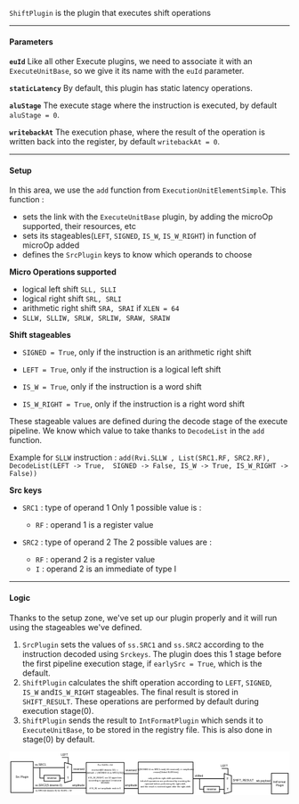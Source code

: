 `ShiftPlugin` is the plugin that executes shift operations
___

#### Parameters

**`euId`**
Like all other Execute plugins, we need to associate it with an `ExecuteUnitBase`, so we give it its name with the `euId` parameter.

**`staticLatency`**
By default, this plugin has static latency operations.

**`aluStage`**
The execute stage where the instruction is executed, by default `aluStage = 0`.

**`writebackAt`**
The execution phase, where the result of the operation is written back into the register, by default `writebackAt = 0`.

___

#### Setup

In this area, we use the `add` function from `ExecutionUnitElementSimple`.
This function : 
- sets the link with the `ExecuteUnitBase` plugin, by adding the microOp supported, their resources, etc
- sets its stageables(`LEFT`, `SIGNED`, `IS_W`, `IS_W_RIGHT`) in function of microOp added
- defines the `SrcPlugin` keys to know which operands to choose

**Micro Operations supported**
- logical left shift `SLL, SLLI`
- logical right shift `SRL, SRLI`
- arithmetic right shift `SRA, SRAI`
if `XLEN = 64`
- `SLLW, SLLIW, SRLW, SRLIW, SRAW, SRAIW`

**Shift stageables**

- `SIGNED = True`, only if the instruction is an arithmetic right shift

- `LEFT = True`, only if the instruction is a logical left shift

- `IS_W = True`, only if the instruction is a word shift

- `IS_W_RIGHT = True`, only if the instruction is a right word shift

These stageable values are defined during the decode stage of the execute pipeline. We know which value to take thanks to `DecodeList` in the `add` function.

Example for `SLLW` instruction :
`add(Rvi.SLLW , List(SRC1.RF, SRC2.RF), DecodeList(LEFT -> True,  SIGNED -> False, IS_W -> True, IS_W_RIGHT -> False))`

**Src keys**

- `SRC1` : type of operand 1
	Only 1 possible value is :
	- `RF` : operand 1 is a register value

- `SRC2` : type of operand 2
	The 2 possible values are :
	- `RF` : operand 2 is a register value
	- `I` : operand 2 is an immediate of type I

___

#### Logic

Thanks to the setup zone, we've set up our plugin properly and it will run using the stageables we've defined.

1. `SrcPlugin` sets the values of `ss.SRC1` and `ss.SRC2` according to the instruction decoded using `Srckeys`. The plugin does this 1 stage before the first pipeline execution stage, if `earlySrc = True`, which is the default.
2. `ShiftPlugin` calculates the shift operation according to `LEFT`, `SIGNED`, `IS_W` and`IS_W_RIGHT` stageables. The final result is stored in `SHIFT_RESULT`. These operations are performed by default during execution stage(0).
3. `ShiftPlugin` sends the result to `IntFormatPlugin` which sends it to `ExecuteUnitBase`, to be stored in the registry file. This is also done in stage(0) by default.

<svg version="1.1" xmlns="http://www.w3.org/2000/svg" viewBox="0 0 1969.9306597614814 305.9336148930779" width="1969.9306597614814" height="305.9336148930779">
  <!-- svg-source:excalidraw -->
  
  <defs>
    <style class="style-fonts">
      @font-face {
        font-family: "Virgil";
        src: url("https://excalidraw.com/Virgil.woff2");
      }
      @font-face {
        font-family: "Cascadia";
        src: url("https://excalidraw.com/Cascadia.woff2");
      }
    </style>
  </defs>
  <rect x="0" y="0" width="1969.9306597614814" height="305.9336148930779" fill="#ffffff"></rect><g stroke-linecap="round"><g transform="translate(387.3878708186247 75.97027597427922) rotate(0 -7.105427357601002e-15 70.47654987966507)"><path d="M0 0 C0 50.4, 0 100.8, 0 140.95 M0 0 C0 53, 0 106, 0 140.95" stroke="#000000" stroke-width="4" fill="none"></path></g></g><mask></mask><g stroke-linecap="round"><g transform="translate(437.905406568776 90.43436882447466) rotate(0 0 55.539533316396515)"><path d="M0 0 C0 22.52, 0 45.04, 0 111.08 M0 0 C0 31.22, 0 62.44, 0 111.08" stroke="#000000" stroke-width="4" fill="none"></path></g></g><mask></mask><g stroke-linecap="round"><g transform="translate(387.3878708186247 75.06817712159793) rotate(0 25.080627199715877 7.489699572431022)"><path d="M0 0 C14.3 4.27, 28.59 8.54, 50.16 14.98 M0 0 C12.99 3.88, 25.98 7.76, 50.16 14.98" stroke="#000000" stroke-width="4" fill="none"></path></g></g><mask></mask><g stroke-linecap="round"><g transform="translate(388.2067824067766 216.56744150165758) rotate(0 24.957874034117168 -7.130821152604909)"><path d="M0 0 C13.6 -3.89, 27.21 -7.77, 49.92 -14.26 M0 0 C16.38 -4.68, 32.75 -9.36, 49.92 -14.26" stroke="#000000" stroke-width="4" fill="none"></path></g></g><mask></mask><g stroke-linecap="round"><g transform="translate(171.12672534728438 111.28491183906806) rotate(0 107.24533259370091 0)"><path d="M0 0 C79.35 0, 158.7 0, 214.49 0 M0 0 C81.52 0, 163.05 0, 214.49 0" stroke="#000000" stroke-width="4" fill="none"></path></g></g><mask></mask><g stroke-linecap="round"><g transform="translate(354.5292237579159 185.7159713679415) rotate(0 15.544083388385161 0)"><path d="M0 0 C11.24 0, 22.47 0, 31.09 0 M0 0 C12.26 0, 24.52 0, 31.09 0" stroke="#000000" stroke-width="4" fill="none"></path></g></g><mask></mask><g stroke-linecap="round"><g transform="translate(439.87128366146186 146.13396258916487) rotate(0 48.56940895602864 0)"><path d="M0 0 C36.47 0, 72.94 0, 97.14 0 M0 0 C22.59 0, 45.18 0, 97.14 0" stroke="#000000" stroke-width="4" fill="none"></path></g></g><mask></mask><g stroke-linecap="round" transform="translate(243.22950539373392 165.36271486410817) rotate(0 55.5 20.5)"><path d="M0 0 C30.82 0, 61.64 0, 111 0 M0 0 C25.46 0, 50.91 0, 111 0 M111 0 C111 8.25, 111 16.5, 111 41 M111 0 C111 15.46, 111 30.92, 111 41 M111 41 C69.15 41, 27.3 41, 0 41 M111 41 C82.34 41, 53.68 41, 0 41 M0 41 C0 26.97, 0 12.95, 0 0 M0 41 C0 27.38, 0 13.75, 0 0" stroke="#000000" stroke-width="4" fill="none"></path></g><g transform="translate(264.7295053937339 174.36271486410817) rotate(0 34 11.5)"><text x="34" y="18" font-family="Helvetica, Segoe UI Emoji" font-size="20px" fill="#000000" text-anchor="middle" style="white-space: pre;" direction="ltr">reverse</text></g><g stroke-linecap="round"><g transform="translate(214.63734327082085 111.16205950282995) rotate(0 13.169048670703944 36.86482380113199)"><path d="M0 0 C0 20.03, 0 40.06, 0 73.73 M0 0 C0 17.38, 0 34.77, 0 73.73 M0 73.73 C8.46 73.73, 16.92 73.73, 26.34 73.73 M0 73.73 C8.73 73.73, 17.46 73.73, 26.34 73.73" stroke="#000000" stroke-width="4" fill="none"></path></g></g><mask></mask><g stroke-linecap="round" transform="translate(906.0628536177613 72.54048478968423) rotate(0 192.5 111)"><path d="M0 0 C137.26 0, 274.51 0, 385 0 M0 0 C127.31 0, 254.62 0, 385 0 M385 0 C385 77.72, 385 155.44, 385 222 M385 0 C385 47.85, 385 95.7, 385 222 M385 222 C251.53 222, 118.05 222, 0 222 M385 222 C289.83 222, 194.67 222, 0 222 M0 222 C0 154.35, 0 86.7, 0 0 M0 222 C0 149.78, 0 77.55, 0 0" stroke="#000000" stroke-width="4" fill="none"></path></g><g transform="translate(915.5628536177613 111.54048478968423) rotate(0 183 72)"><text x="183" y="16.571428571428573" font-family="Helvetica, Segoe UI Emoji" font-size="16px" fill="#000000" text-anchor="middle" style="white-space: pre;" direction="ltr">(((SIGNED &amp; ss.SRC1.msb) ## reversed) &gt;&gt; amplitude)</text><text x="183" y="37.142857142857146" font-family="Helvetica, Segoe UI Emoji" font-size="16px" fill="#000000" text-anchor="middle" style="white-space: pre;" direction="ltr">.resize(Global.XLEN bits)</text><text x="183" y="57.71428571428572" font-family="Helvetica, Segoe UI Emoji" font-size="16px" fill="#000000" text-anchor="middle" style="white-space: pre;" direction="ltr"></text><text x="183" y="78.28571428571429" font-family="Helvetica, Segoe UI Emoji" font-size="16px" fill="#000000" text-anchor="middle" style="white-space: pre;" direction="ltr">only perform right-shift operations, </text><text x="183" y="98.85714285714286" font-family="Helvetica, Segoe UI Emoji" font-size="16px" fill="#000000" text-anchor="middle" style="white-space: pre;" direction="ltr">left-shift operations are performed by inverting the </text><text x="183" y="119.42857142857144" font-family="Helvetica, Segoe UI Emoji" font-size="16px" fill="#000000" text-anchor="middle" style="white-space: pre;" direction="ltr">operand before performing the right-shift, </text><text x="183" y="140" font-family="Helvetica, Segoe UI Emoji" font-size="16px" fill="#000000" text-anchor="middle" style="white-space: pre;" direction="ltr">and the result is inverted again after the right-shift.</text></g><g transform="translate(179.42131070253907 80.46478581717906) rotate(0 40 11.5)"><text x="0" y="18" font-family="Helvetica, Segoe UI Emoji" font-size="20px" fill="#000000" text-anchor="start" style="white-space: pre;" direction="ltr">ss.SRC1</text></g><g transform="translate(449.83612067587296 112.53151882814831) rotate(0 39.5 11.5)"><text x="0" y="18" font-family="Helvetica, Segoe UI Emoji" font-size="20px" fill="#000000" text-anchor="start" style="white-space: pre;" direction="ltr">reversed</text></g><g stroke-linecap="round"><g transform="translate(167.92419711351022 254.93487232724453) rotate(0 186.19440868328172 0)"><path d="M0 0 C104.03 0, 208.06 0, 372.39 0 M0 0 C91.98 0, 183.97 0, 372.39 0" stroke="#000000" stroke-width="4" fill="none"></path></g></g><mask></mask><g transform="translate(180.89423747881256 225.00246042667868) rotate(0 95.5 11.5)"><text x="0" y="18" font-family="Helvetica, Segoe UI Emoji" font-size="20px" fill="#000000" text-anchor="start" style="white-space: pre;" direction="ltr">ss.SRC2(5 downto 0)</text></g><g transform="translate(441.1615596905759 223.81597804656542) rotate(0 44 11.5)"><text x="0" y="18" font-family="Helvetica, Segoe UI Emoji" font-size="20px" fill="#000000" text-anchor="start" style="white-space: pre;" direction="ltr">amplitude</text></g><g stroke-linecap="round"><g transform="translate(413.51294183972703 81.67020046192437) rotate(0 -21.197273685650885 -21.197273685650885)"><path d="M0 0 C0 -9.38, 0 -18.76, 0 -42.39 M0 0 C0 -11.55, 0 -23.11, 0 -42.39 M0 -42.39 C-13.92 -42.39, -27.84 -42.39, -42.39 -42.39 M0 -42.39 C-16.95 -42.39, -33.9 -42.39, -42.39 -42.39" stroke="#000000" stroke-width="4" fill="none"></path></g></g><mask></mask><g transform="translate(362.82380911317057 10) rotate(0 25 11.5)"><text x="0" y="18" font-family="Helvetica, Segoe UI Emoji" font-size="20px" fill="#000000" text-anchor="start" style="white-space: pre;" direction="ltr">LEFT</text></g><g transform="translate(405.21835648447234 174.04846591503724) rotate(0 6.5 11.5)"><text x="0" y="18" font-family="Helvetica, Segoe UI Emoji" font-size="20px" fill="#000000" text-anchor="start" style="white-space: pre;" direction="ltr">T</text></g><g transform="translate(405.21835648447234 98.47557712271674) rotate(0 6.5 11.5)"><text x="0" y="18" font-family="Helvetica, Segoe UI Emoji" font-size="20px" fill="#000000" text-anchor="start" style="white-space: pre;" direction="ltr">F</text></g><g stroke-linecap="round"><g transform="translate(1510.2183565406385 153.7950024176117) rotate(0 0 70.47654987966507)"><path d="M0 0 C0 49.94, 0 99.89, 0 140.95 M0 0 C0 42.31, 0 84.62, 0 140.95" stroke="#000000" stroke-width="4" fill="none"></path></g></g><mask></mask><g stroke-linecap="round"><g transform="translate(1560.7358922907902 168.25909526780714) rotate(0 0 55.539533316396515)"><path d="M0 0 C0 22.83, 0 45.67, 0 111.08 M0 0 C0 31.76, 0 63.52, 0 111.08" stroke="#000000" stroke-width="4" fill="none"></path></g></g><mask></mask><g stroke-linecap="round"><g transform="translate(1510.2183565406385 152.8929035649304) rotate(0 25.080627199715877 7.489699572431022)"><path d="M0 0 C17.23 5.15, 34.46 10.29, 50.16 14.98 M0 0 C16.37 4.89, 32.74 9.78, 50.16 14.98" stroke="#000000" stroke-width="4" fill="none"></path></g></g><mask></mask><g stroke-linecap="round"><g transform="translate(1511.0372681287904 294.3921679449901) rotate(0 24.95787403411714 -7.130821152604909)"><path d="M0 0 C19.27 -5.51, 38.54 -11.01, 49.92 -14.26 M0 0 C13.33 -3.81, 26.65 -7.62, 49.92 -14.26" stroke="#000000" stroke-width="4" fill="none"></path></g></g><mask></mask><g stroke-linecap="round"><g transform="translate(1293.9572110692984 189.10963828240054) rotate(0 107.24533259370094 0)"><path d="M0 0 C49.76 0, 99.51 0, 214.49 0 M0 0 C81.99 0, 163.98 0, 214.49 0" stroke="#000000" stroke-width="4" fill="none"></path></g></g><mask></mask><g stroke-linecap="round"><g transform="translate(1477.3597094799297 263.54069781127396) rotate(0 15.544083388385161 0)"><path d="M0 0 C6.62 0, 13.25 0, 31.09 0 M0 0 C7.88 0, 15.75 0, 31.09 0" stroke="#000000" stroke-width="4" fill="none"></path></g></g><mask></mask><g stroke-linecap="round"><g transform="translate(1562.701769383476 223.95868903249735) rotate(0 138.54073822219812 0)"><path d="M0 0 C73.52 0, 147.04 0, 277.08 0 M0 0 C72.4 0, 144.8 0, 277.08 0" stroke="#000000" stroke-width="4" fill="none"></path></g></g><mask></mask><g stroke-linecap="round" transform="translate(1366.0599911157478 243.18744130744065) rotate(0 55.5 20.5)"><path d="M0 0 C42.32 0, 84.65 0, 111 0 M0 0 C24.68 0, 49.36 0, 111 0 M111 0 C111 15.7, 111 31.4, 111 41 M111 0 C111 10.6, 111 21.2, 111 41 M111 41 C73.95 41, 36.89 41, 0 41 M111 41 C71.31 41, 31.62 41, 0 41 M0 41 C0 28.36, 0 15.72, 0 0 M0 41 C0 25.75, 0 10.49, 0 0" stroke="#000000" stroke-width="4" fill="none"></path></g><g transform="translate(1387.5599911157478 252.18744130744065) rotate(0 34 11.5)"><text x="34" y="18" font-family="Helvetica, Segoe UI Emoji" font-size="20px" fill="#000000" text-anchor="middle" style="white-space: pre;" direction="ltr">reverse</text></g><g stroke-linecap="round"><g transform="translate(1337.4678289928347 188.98678594616243) rotate(0 13.169048670703944 36.86482380113199)"><path d="M0 0 C0 19.74, 0 39.48, 0 73.73 M0 0 C0 26.97, 0 53.94, 0 73.73 M0 73.73 C7.42 73.73, 14.83 73.73, 26.34 73.73 M0 73.73 C9.47 73.73, 18.93 73.73, 26.34 73.73" stroke="#000000" stroke-width="4" fill="none"></path></g></g><mask></mask><g transform="translate(1302.251796424553 158.28951226051154) rotate(0 30 11.5)"><text x="0" y="18" font-family="Helvetica, Segoe UI Emoji" font-size="20px" fill="#000000" text-anchor="start" style="white-space: pre;" direction="ltr">shifted</text></g><g transform="translate(1570.443389577788 190.3562452714808) rotate(0 73.5 11.5)"><text x="0" y="18" font-family="Helvetica, Segoe UI Emoji" font-size="20px" fill="#000000" text-anchor="start" style="white-space: pre;" direction="ltr">SHIFT_RESULT</text></g><g stroke-linecap="round"><g transform="translate(1536.343427561741 159.49492690525685) rotate(0 -21.197273685650885 -21.197273685650885)"><path d="M0 0 C0 -12.12, 0 -24.24, 0 -42.39 M0 0 C0 -11.56, 0 -23.11, 0 -42.39 M0 -42.39 C-12.38 -42.39, -24.75 -42.39, -42.39 -42.39 M0 -42.39 C-13.08 -42.39, -26.15 -42.39, -42.39 -42.39" stroke="#000000" stroke-width="4" fill="none"></path></g></g><mask></mask><g transform="translate(1485.6542948351844 87.82472644333245) rotate(0 25 11.5)"><text x="0" y="18" font-family="Helvetica, Segoe UI Emoji" font-size="20px" fill="#000000" text-anchor="start" style="white-space: pre;" direction="ltr">LEFT</text></g><g transform="translate(1528.0488422064864 251.87319235836972) rotate(0 6.5 11.5)"><text x="0" y="18" font-family="Helvetica, Segoe UI Emoji" font-size="20px" fill="#000000" text-anchor="start" style="white-space: pre;" direction="ltr">T</text></g><g transform="translate(1528.0488422064864 176.30030356604922) rotate(0 6.5 11.5)"><text x="0" y="18" font-family="Helvetica, Segoe UI Emoji" font-size="20px" fill="#000000" text-anchor="start" style="white-space: pre;" direction="ltr">F</text></g><g transform="translate(182.53471437056731 265.28890482283884) rotate(0 129 9)"><text x="0" y="14" font-family="Helvetica, Segoe UI Emoji" font-size="16px" fill="#000000" text-anchor="start" style="white-space: pre;" direction="ltr">ss.SRC2(4 downto 0) for XLEN = 32</text></g><g stroke-linecap="round" transform="translate(540.2505103952975 75.00187998050336) rotate(0 133 108.5)"><path d="M0 0 C90.04 0, 180.09 0, 266 0 M0 0 C93.04 0, 186.08 0, 266 0 M266 0 C266 46, 266 91.99, 266 217 M266 0 C266 71.62, 266 143.24, 266 217 M266 217 C198.45 217, 130.9 217, 0 217 M266 217 C163.47 217, 60.93 217, 0 217 M0 217 C0 169.3, 0 121.6, 0 0 M0 217 C0 143.54, 0 70.09, 0 0" stroke="#000000" stroke-width="4" fill="none"></path></g><g transform="translate(548.2505103952975 84.50187998050336) rotate(0 125 90)"><text x="125" y="14" font-family="Helvetica, Segoe UI Emoji" font-size="16px" fill="#000000" text-anchor="middle" style="white-space: pre;" direction="ltr">For XLEN = 64</text><text x="125" y="32" font-family="Helvetica, Segoe UI Emoji" font-size="16px" fill="#000000" text-anchor="middle" style="white-space: pre;" direction="ltr"></text><text x="125" y="50" font-family="Helvetica, Segoe UI Emoji" font-size="16px" fill="#000000" text-anchor="middle" style="white-space: pre;" direction="ltr">reversed(63 downto 32) := </text><text x="125" y="68" font-family="Helvetica, Segoe UI Emoji" font-size="16px" fill="#000000" text-anchor="middle" style="white-space: pre;" direction="ltr">(default -&gt; (SIGNED &amp; ss.SRC1(31)))</text><text x="125" y="86" font-family="Helvetica, Segoe UI Emoji" font-size="16px" fill="#000000" text-anchor="middle" style="white-space: pre;" direction="ltr"></text><text x="125" y="104" font-family="Helvetica, Segoe UI Emoji" font-size="16px" fill="#000000" text-anchor="middle" style="white-space: pre;" direction="ltr">if IS_W_RIGHT, set 32 upper bits </text><text x="125" y="122" font-family="Helvetica, Segoe UI Emoji" font-size="16px" fill="#000000" text-anchor="middle" style="white-space: pre;" direction="ltr">according to operand 1 msb and </text><text x="125" y="140" font-family="Helvetica, Segoe UI Emoji" font-size="16px" fill="#000000" text-anchor="middle" style="white-space: pre;" direction="ltr">SIGNED</text><text x="125" y="158" font-family="Helvetica, Segoe UI Emoji" font-size="16px" fill="#000000" text-anchor="middle" style="white-space: pre;" direction="ltr"></text><text x="125" y="176" font-family="Helvetica, Segoe UI Emoji" font-size="16px" fill="#000000" text-anchor="middle" style="white-space: pre;" direction="ltr">if IS_W, set amplitude msb to 0</text></g><g stroke-linecap="round"><g transform="translate(806.3287855680371 153.1008499113105) rotate(0 48.56940895602864 0)"><path d="M0 0 C22.74 0, 45.49 0, 97.14 0 M0 0 C29.9 0, 59.79 0, 97.14 0" stroke="#000000" stroke-width="4" fill="none"></path></g></g><mask></mask><g transform="translate(816.2936225824483 119.49840615029387) rotate(0 39.5 11.5)"><text x="0" y="18" font-family="Helvetica, Segoe UI Emoji" font-size="20px" fill="#000000" text-anchor="start" style="white-space: pre;" direction="ltr">reversed</text></g><g stroke-linecap="round"><g transform="translate(806.3287855680371 257.4649447261909) rotate(0 48.56940895602864 0)"><path d="M0 0 C21.13 0, 42.25 0, 97.14 0 M0 0 C25.15 0, 50.29 0, 97.14 0" stroke="#000000" stroke-width="4" fill="none"></path></g></g><mask></mask><g transform="translate(812.0098029341151 225.95599334530084) rotate(0 44 11.5)"><text x="0" y="18" font-family="Helvetica, Segoe UI Emoji" font-size="20px" fill="#000000" text-anchor="start" style="white-space: pre;" direction="ltr">amplitude</text></g><g stroke-linecap="round" transform="translate(10 69.48494340765575) rotate(0 79 108.5)"><path d="M0 0 C41.86 0, 83.72 0, 158 0 M0 0 C53.2 0, 106.4 0, 158 0 M158 0 C158 79.6, 158 159.2, 158 217 M158 0 C158 49.55, 158 99.1, 158 217 M158 217 C101.79 217, 45.58 217, 0 217 M158 217 C102.88 217, 47.76 217, 0 217 M0 217 C0 172.21, 0 127.42, 0 0 M0 217 C0 171.46, 0 125.92, 0 0" stroke="#000000" stroke-width="4" fill="none"></path></g><g transform="translate(43 166.48494340765575) rotate(0 46 11.5)"><text x="46" y="18" font-family="Helvetica, Segoe UI Emoji" font-size="20px" fill="#000000" text-anchor="middle" style="white-space: pre;" direction="ltr">Src Plugin</text></g><g stroke-linecap="round" transform="translate(1841.9306597614814 150.9336148930779) rotate(0 59 72.5)"><path d="M0 0 C38.04 0, 76.07 0, 118 0 M0 0 C31.62 0, 63.24 0, 118 0 M118 0 C118 36.48, 118 72.96, 118 145 M118 0 C118 51.16, 118 102.33, 118 145 M118 145 C90.77 145, 63.53 145, 0 145 M118 145 C89.4 145, 60.8 145, 0 145 M0 145 C0 99.54, 0 54.08, 0 0 M0 145 C0 93.28, 0 41.56, 0 0" stroke="#000000" stroke-width="4" fill="none"></path></g><g transform="translate(1854.9306597614814 200.4336148930779) rotate(0 46 23)"><text x="46" y="18" font-family="Helvetica, Segoe UI Emoji" font-size="20px" fill="#000000" text-anchor="middle" style="white-space: pre;" direction="ltr">IntFormat </text><text x="46" y="41" font-family="Helvetica, Segoe UI Emoji" font-size="20px" fill="#000000" text-anchor="middle" style="white-space: pre;" direction="ltr">Plugin</text></g><g transform="translate(1734.1804468731748 191.77291581367126) rotate(0 51 11.5)"><text x="0" y="18" font-family="Helvetica, Segoe UI Emoji" font-size="20px" fill="#000000" text-anchor="start" style="white-space: pre;" direction="ltr">wb.payload</text></g></svg>
  
  

